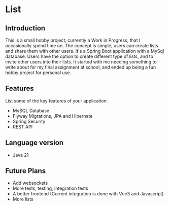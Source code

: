 # List

## Introduction
This is a small hobby project, currently a Work in Progress, that I occasionally spend time on. The concept is simple, users can create lists and share them with other users. 
It's a Spring Boot application with a MySql database. Users have the option to create different type of lists, and to invite other users into their lists. 
It started with me needing something to write about for my final assignment at school, and ended up being a fun hobby project for personal use.

## Features
List some of the key features of your application:
- MySQL Database
- Flyway Migrations, JPA and Hibernate
- Spring Security
- REST API

## Language version
- Java 21

## Future Plans
- Add websockets
- More tests, testing, integration tests
- A better frontend (Current integration is done with Vue3 and Javascript)
- More lists
